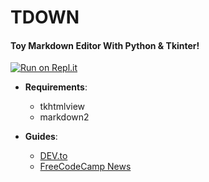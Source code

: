 # TDOWN
#### Toy Markdown Editor With Python & Tkinter!

[![Run on Repl.it](https://repl.it/badge/github/bauripalash/tdown)](https://repl.it/@bauripalash/tdownlive)

* **Requirements**:
    * tkhtmlview
    * markdown2

* **Guides**:
    * [DEV.to](https://dev.to/bauripalash/let-s-create-a-toy-markdown-editor-with-python-tkinter-13nk)
    * [FreeCodeCamp News](https://www.freecodecamp.org/news/lets-create-a-toy-markdown-editor-with-python-tkinter/)
